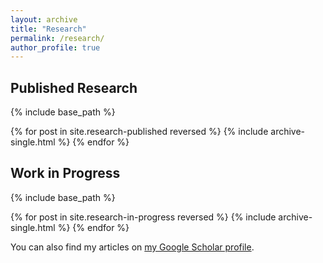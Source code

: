 ```yaml
---
layout: archive
title: "Research"
permalink: /research/
author_profile: true
---
```


## Published Research
{% include base_path %}

{% for post in site.research-published reversed %}
  {% include archive-single.html %}
{% endfor %}

## Work in Progress
{% include base_path %}

{% for post in site.research-in-progress reversed %}
  {% include archive-single.html %}
{% endfor %}

<div class="wordwrap">You can also find my articles on <a href="{{https://scholar.google.com/citations?user=xFVVMNoAAAAJ&hl=en&oi=ao}}">my Google Scholar profile</a>.</div>


